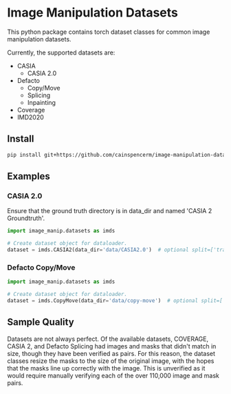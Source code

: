 # Image Manipulation Datasets

This python package contains torch dataset classes for common image manipulation datasets.

Currently, the supported datasets are:
- CASIA
    - CASIA 2.0
- Defacto
    - Copy/Move
    - Splicing
    - Inpainting
- Coverage
- IMD2020

## Install
```bash
pip install git+https://github.com/cainspencerm/image-manipulation-datasets.git@0.6
```

## Examples

### CASIA 2.0

Ensure that the ground truth directory is in data_dir and named 'CASIA 2 Groundtruth'.

```python
import image_manip.datasets as imds

# Create dataset object for dataloader.
dataset = imds.CASIA2(data_dir='data/CASIA2.0')  # optional split=['train', 'val', 'test', 'benchmark', 'full']
```

### Defacto Copy/Move

```python
import image_manip.datasets as imds

# Create dataset object for dataloader.
dataset = imds.CopyMove(data_dir='data/copy-move')  # optional split=['train', 'val', 'test', 'benchmark', 'full']
```

## Sample Quality

Datasets are not always perfect. Of the available datasets, COVERAGE, CASIA 2, and Defacto Splicing had images and masks that didn't match in size, though they have been verified as pairs. For this reason, the dataset classes resize the masks to the size of the original image, with the hopes that the masks line up correctly with the image. This is unverified as it would require manually verifying each of the over 110,000 image and mask pairs.
